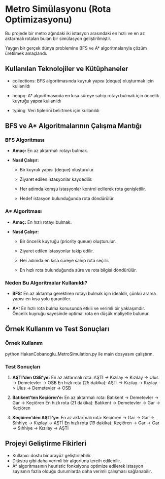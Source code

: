 # Metro Simülasyonu (Rota Optimizasyonu)

Bu projede bir metro ağındaki iki istasyon arasındaki en hızlı ve en az aktarmalı rotaları bulan bir simülasyon geliştirilmiştir.

Yaygın bir gerçek dünya problemine BFS ve A\* algoritmalarıyla çözüm üretilmek amaçlandı.

## Kullanılan Teknolojiler ve Kütüphaneler

- collections: BFS algoritmasında kuyruk yapısı (deque) oluşturmak için kullanıldı

- heapq: A\* algoritmasında en kısa süreye sahip rotayı bulmak için öncelik kuyruğu yapısı kullanıldı

- typing: Veri tiplerini belirtmek için kullanıldı

## BFS ve A\* Algoritmalarının Çalışma Mantığı

### BFS Algoritması

- **Amaç:** En az aktarmalı rotayı bulmak.
- **Nasıl Çalışır:**

  - Bir kuyruk yapısı (deque) oluşturulur.

  - Ziyaret edilen istasyonlar kaydedilir.

  - Her adımda komşu istasyonlar kontrol edilerek rota genişletilir.

  - Hedef istasyon bulunduğunda rota döndürülür.

### A\* Algoritması

- **Amaç:** En hızlı rotayı bulmak.
- **Nasıl Çalışır:**

  - Bir öncelik kuyruğu (priority queue) oluşturulur.

  - Ziyaret edilen istasyonlar takip edilir.

  - Her adımda en kısa süreye sahip rota seçilir.

  - En hızlı rota bulunduğunda süre ve rota bilgisi döndürülür.

### Neden Bu Algoritmalar Kullanıldı?

- **BFS:** En az aktarma gerektiren rotayı bulmak için idealdir, çünkü arama yapısı en kısa yolu garantiler.

- **A\*:** En hızlı rota bulma konusunda etkili ve verimli bir yaklaşımdır. Öncelik kuyruğu sayesinde optimal rota en düşük maliyetle bulunur.

## Örnek Kullanım ve Test Sonuçları

### Örnek Kullanım

python HakanCobanoglu_MetroSimulation.py ile main dosyasını çalıştırın.

### Test Sonuçları

1. **AŞTİ'den OSB'ye:**
   En az aktarmalı rota: AŞTİ -> Kızılay -> Kızılay -> Ulus -> Demetevler -> OSB
   En hızlı rota (25 dakika): AŞTİ -> Kızılay -> Kızılay -> Ulus -> Demetevler -> OSB

2. **Batıkent'ten Keçiören'e:**
   En az aktarmalı rota: Batıkent -> Demetevler -> Gar -> Keçiören
   En hızlı rota (21 dakika): Batıkent -> Demetevler -> Gar -> Keçiören

3. **Keçiören'den AŞTİ'ye:**
   En az aktarmalı rota: Keçiören -> Gar -> Gar -> Sıhhiye -> Kızılay -> AŞTİ
   En hızlı rota (19 dakika): Keçiören -> Gar -> Gar -> Sıhhiye -> Kızılay -> AŞTİ

## Projeyi Geliştirme Fikirleri

- Kullanıcı dostu bir arayüz geliştirilebilir.
- Dijkstra gibi daha verimli bir algoritma tercih edilebilir.
- A\* algoritmasının heuristic fonksiyonu optimize edilerek istasyon sayısının fazla olduğu durumlarda daha verimli çalışması sağlanabilir.
